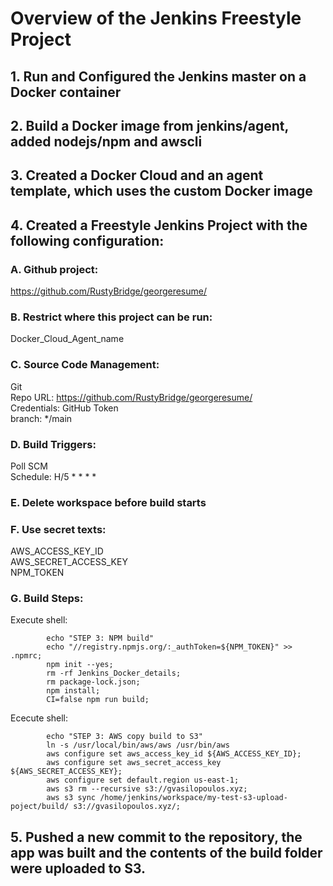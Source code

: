 # Overview of the Jenkins Freestyle Project

## 1. Run and Configured the Jenkins master on a Docker container

## 2. Build a Docker image from jenkins/agent, added nodejs/npm and awscli

## 3. Created a Docker Cloud and an agent template, which uses the custom Docker image

## 4. Created a Freestyle Jenkins Project with the following configuration:

### A. Github project: 
https://github.com/RustyBridge/georgeresume/

### B. Restrict where this project can be run: 
Docker_Cloud_Agent_name

### C. Source Code Management: 
Git\
Repo URL: https://github.com/RustyBridge/georgeresume/ \
Credentials: GitHub Token\
branch: */main

### D. Build Triggers: 
Poll SCM\
Schedule: H/5 * * * *

### E. Delete workspace before build starts

### F. Use secret texts:
AWS_ACCESS_KEY_ID\
AWS_SECRET_ACCESS_KEY\
NPM_TOKEN

### G. Build Steps:
Execute shell:
```
        echo "STEP 3: NPM build"
        echo "//registry.npmjs.org/:_authToken=${NPM_TOKEN}" >> .npmrc;
        npm init --yes;
        rm -rf Jenkins_Docker_details;
        rm package-lock.json;
        npm install;
        CI=false npm run build;  
```

Ececute shell:
```
        echo "STEP 3: AWS copy build to S3"
        ln -s /usr/local/bin/aws/aws /usr/bin/aws
        aws configure set aws_access_key_id ${AWS_ACCESS_KEY_ID};
        aws configure set aws_secret_access_key ${AWS_SECRET_ACCESS_KEY};
        aws configure set default.region us-east-1;
        aws s3 rm --recursive s3://gvasilopoulos.xyz;
        aws s3 sync /home/jenkins/workspace/my-test-s3-upload-poject/build/ s3://gvasilopoulos.xyz/;
```
## 5. Pushed a new commit to the repository, the app was built and the contents of the build folder were uploaded to S3.